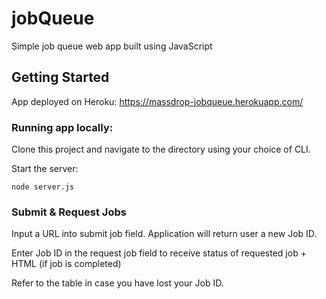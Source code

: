 # jobQueue

Simple job queue web app built using JavaScript

## Getting Started

App deployed on Heroku: https://massdrop-jobqueue.herokuapp.com/

### Running app locally:

Clone this project and navigate to the directory using your choice of CLI.

Start the server:

```
node server.js
```

### Submit & Request Jobs

Input a URL into submit job field. Application will return user a new Job ID.

Enter Job ID in the request job field to receive status of requested job + HTML (if job is completed)

Refer to the table in case you have lost your Job ID. 
